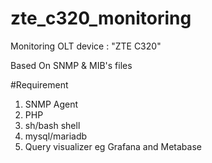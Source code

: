 # zte_c320_monitoring
Monitoring OLT device : "ZTE C320"

Based On SNMP & MIB's files

#Requirement
1. SNMP Agent
2. PHP
3. sh/bash shell
4. mysql/mariadb
5. Query visualizer eg Grafana and Metabase
